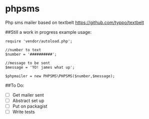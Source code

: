 phpsms
======

Php sms mailer based on textbelt https://github.com/typpo/textbelt


##Still a work in progress
example usage:
```
require 'vendor/autoload.php';

//number to text
$number = '##########';

//message to be sent
$message = 'YO! james what up';

$phpmailer = new PHPSMS\PHPSMS($number,$message);
```

##To Do:

- [ ] Get mailer sent
- [ ] Abstract set up
- [ ] Put on packagist
- [ ] Write tests
